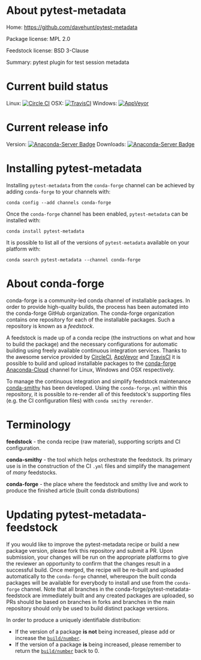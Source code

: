 About pytest-metadata
=====================

Home: https://github.com/davehunt/pytest-metadata

Package license: MPL 2.0

Feedstock license: BSD 3-Clause

Summary: pytest plugin for test session metadata



Current build status
====================

Linux: [![Circle CI](https://circleci.com/gh/conda-forge/pytest-metadata-feedstock.svg?style=shield)](https://circleci.com/gh/conda-forge/pytest-metadata-feedstock)
OSX: [![TravisCI](https://travis-ci.org/conda-forge/pytest-metadata-feedstock.svg?branch=master)](https://travis-ci.org/conda-forge/pytest-metadata-feedstock)
Windows: [![AppVeyor](https://ci.appveyor.com/api/projects/status/github/conda-forge/pytest-metadata-feedstock?svg=True)](https://ci.appveyor.com/project/conda-forge/pytest-metadata-feedstock/branch/master)

Current release info
====================
Version: [![Anaconda-Server Badge](https://anaconda.org/conda-forge/pytest-metadata/badges/version.svg)](https://anaconda.org/conda-forge/pytest-metadata)
Downloads: [![Anaconda-Server Badge](https://anaconda.org/conda-forge/pytest-metadata/badges/downloads.svg)](https://anaconda.org/conda-forge/pytest-metadata)

Installing pytest-metadata
==========================

Installing `pytest-metadata` from the `conda-forge` channel can be achieved by adding `conda-forge` to your channels with:

```
conda config --add channels conda-forge
```

Once the `conda-forge` channel has been enabled, `pytest-metadata` can be installed with:

```
conda install pytest-metadata
```

It is possible to list all of the versions of `pytest-metadata` available on your platform with:

```
conda search pytest-metadata --channel conda-forge
```


About conda-forge
=================

conda-forge is a community-led conda channel of installable packages.
In order to provide high-quality builds, the process has been automated into the
conda-forge GitHub organization. The conda-forge organization contains one repository
for each of the installable packages. Such a repository is known as a *feedstock*.

A feedstock is made up of a conda recipe (the instructions on what and how to build
the package) and the necessary configurations for automatic building using freely
available continuous integration services. Thanks to the awesome service provided by
[CircleCI](https://circleci.com/), [AppVeyor](http://www.appveyor.com/)
and [TravisCI](https://travis-ci.org/) it is possible to build and upload installable
packages to the [conda-forge](https://anaconda.org/conda-forge)
[Anaconda-Cloud](http://docs.anaconda.org/) channel for Linux, Windows and OSX respectively.

To manage the continuous integration and simplify feedstock maintenance
[conda-smithy](http://github.com/conda-forge/conda-smithy) has been developed.
Using the ``conda-forge.yml`` within this repository, it is possible to re-render all of
this feedstock's supporting files (e.g. the CI configuration files) with ``conda smithy rerender``.


Terminology
===========

**feedstock** - the conda recipe (raw material), supporting scripts and CI configuration.

**conda-smithy** - the tool which helps orchestrate the feedstock.
                   Its primary use is in the construction of the CI ``.yml`` files
                   and simplify the management of *many* feedstocks.

**conda-forge** - the place where the feedstock and smithy live and work to
                  produce the finished article (built conda distributions)


Updating pytest-metadata-feedstock
==================================

If you would like to improve the pytest-metadata recipe or build a new
package version, please fork this repository and submit a PR. Upon submission,
your changes will be run on the appropriate platforms to give the reviewer an
opportunity to confirm that the changes result in a successful build. Once
merged, the recipe will be re-built and uploaded automatically to the
`conda-forge` channel, whereupon the built conda packages will be available for
everybody to install and use from the `conda-forge` channel.
Note that all branches in the conda-forge/pytest-metadata-feedstock are
immediately built and any created packages are uploaded, so PRs should be based
on branches in forks and branches in the main repository should only be used to
build distinct package versions.

In order to produce a uniquely identifiable distribution:
 * If the version of a package **is not** being increased, please add or increase
   the [``build/number``](http://conda.pydata.org/docs/building/meta-yaml.html#build-number-and-string).
 * If the version of a package **is** being increased, please remember to return
   the [``build/number``](http://conda.pydata.org/docs/building/meta-yaml.html#build-number-and-string)
   back to 0.
